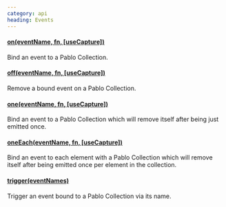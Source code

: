 ```yaml
--- 
category: api
heading: Events
---
```


#### [on(eventName, fn, [useCapture])](on)

Bind an event to a Pablo Collection.

#### [off(eventName, fn, [useCapture])](off)

Remove a bound event on a Pablo Collection.

#### [one(eventName, fn, [useCapture])](one)

Bind an event to a Pablo Collection which will remove 
itself after being just emitted once.

#### [oneEach(eventName, fn, [useCapture])](oneEach)

Bind an event to each element with a Pablo Collection 
which will remove itself after being emitted once 
per element in the collection.

#### [trigger(eventNames)](trigger)

Trigger an event bound to a Pablo Collection via its 
name.